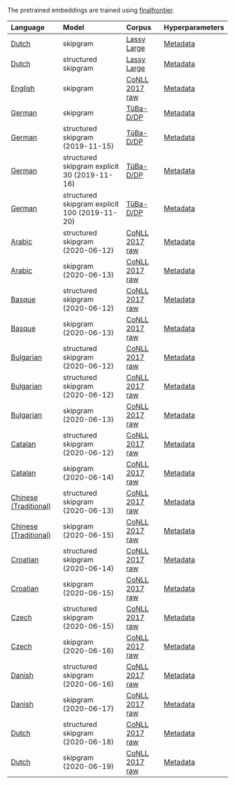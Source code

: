 The pretrained embeddings are trained using
[finalfrontier](finalfrontier).

| Language                                                                                                                     | Model               | Corpus                                                                            | Hyperparameters                                                                                                               |
| :--------------------------------------------------------------------------------------------------------------------------- | :------------------ | :-------------------------------------------------------------------------------- | ----------------------------------------------------------------------------------------------------------------------------- |
| [Dutch](http://www.sfs.uni-tuebingen.de/a3-public-data/finalfusion/dutch-lassy-skipgram-mincount-15-ctx-10-dims-300.fifu)    | skipgram            | [Lassy Large](https://www.let.rug.nl/vannoord/Lassy/)                             | [Metadata](http://www.sfs.uni-tuebingen.de/a3-public-data/finalfusion/dutch-lassy-skipgram-mincount-15-ctx-10-dims-300.txt)   |
| [Dutch](http://www.sfs.uni-tuebingen.de/a3-public-data/finalfusion/dutch-lassy-structgram-mincount-15-ctx-10-dims-300.fifu)  | structured skipgram | [Lassy Large](https://www.let.rug.nl/vannoord/Lassy/)                             | [Metadata](http://www.sfs.uni-tuebingen.de/a3-public-data/finalfusion/dutch-lassy-structgram-mincount-15-ctx-10-dims-300.txt) |
| [English](http://www.sfs.uni-tuebingen.de/a3-public-data/finalfusion/english-skipgram-mincount-50-ctx-10-ns-5-dims-300.fifu) | skipgram            | [CoNLL 2017 raw](https://lindat.mff.cuni.cz/repository/xmlui/handle/11234/1-1989) | [Metadata](http://www.sfs.uni-tuebingen.de/a3-public-data/finalfusion/english-skipgram-mincount-50-ctx-10-ns-5-dims-300.txt)  |
| [German](http://www.sfs.uni-tuebingen.de/a3-public-data/finalfusion/german-skipgram-mincount-30-ctx-10-dims-300.fifu)        | skipgram            | [TüBa-D/DP](https://github.com/sfb833-a3/tueba-ddp)                                                                         | [Metadata](http://www.sfs.uni-tuebingen.de/a3-public-data/finalfusion/german-skipgram-mincount-30-ctx-10-dims-300.txt)        |
| [German](http://www.sfs.uni-tuebingen.de/a3-public-data/finalfusion/german-structgram-mincount-30-ctx-10-dims-300-zipf-0.75-2019-11-15.fifu)      | structured skipgram (2019-11-15)| [TüBa-D/DP](https://github.com/sfb833-a3/tueba-ddp)                                                                         | [Metadata](http://www.sfs.uni-tuebingen.de/a3-public-data/finalfusion/german-structgram-mincount-30-ctx-10-dims-300-zipf-0.75-2019-11-15.txt)       |
| [German](http://www.sfs.uni-tuebingen.de/a3-public-data/finalfusion/german-explicit-structgram-mincount-30-30-ctx-10-dims-300-zipf-0.75-2019-11-16.fifu)      | structured skipgram explicit 30 (2019-11-16)| [TüBa-D/DP](https://github.com/sfb833-a3/tueba-ddp)                                                                         | [Metadata](http://www.sfs.uni-tuebingen.de/a3-public-data/finalfusion/german-explicit-structgram-mincount-30-30-ctx-10-dims-300-zipf-0.75-2019-11-16.txt)       |
| [German](http://www.sfs.uni-tuebingen.de/a3-public-data/finalfusion/german-explicit-structgram-mincount-30-100-ctx-10-dims-300-zipf-0.75-2019-11-20.fifu)      | structured skipgram explicit 100 (2019-11-20)| [TüBa-D/DP](https://github.com/sfb833-a3/tueba-ddp)                                                                         | [Metadata](http://www.sfs.uni-tuebingen.de/a3-public-data/finalfusion/german-explicit-structgram-mincount-30-100-ctx-10-dims-300-zipf-0.75-2019-11-20.txt)       |
| [Arabic](http://www.sfs.uni-tuebingen.de/a3-public-data/finalfusion/conll2017/arabic-structgram-mincount-30-ctx-10-dims-300-2020-06-12.fifu)      | structured skipgram (2020-06-12)| [CoNLL 2017 raw](https://lindat.mff.cuni.cz/repository/xmlui/handle/11234/1-1989)    | [Metadata](http://www.sfs.uni-tuebingen.de/a3-public-data/finalfusion/conll2017/arabic-structgram-mincount-30-ctx-10-dims-300-2020-06-12.txt)       |
| [Arabic](http://www.sfs.uni-tuebingen.de/a3-public-data/finalfusion/conll2017/arabic-skipgram-mincount-30-ctx-10-dims-300-2020-06-13.fifu)      | skipgram (2020-06-13)| [CoNLL 2017 raw](https://lindat.mff.cuni.cz/repository/xmlui/handle/11234/1-1989)    | [Metadata](http://www.sfs.uni-tuebingen.de/a3-public-data/finalfusion/conll2017/arabic-skipgram-mincount-30-ctx-10-dims-300-2020-06-13.txt)       |
| [Basque](http://www.sfs.uni-tuebingen.de/a3-public-data/finalfusion/conll2017/basque-structgram-mincount-30-ctx-10-dims-300-2020-06-12.fifu)      | structured skipgram (2020-06-12)| [CoNLL 2017 raw](https://lindat.mff.cuni.cz/repository/xmlui/handle/11234/1-1989)    | [Metadata](http://www.sfs.uni-tuebingen.de/a3-public-data/finalfusion/conll2017/basque-structgram-mincount-30-ctx-10-dims-300-2020-06-12.txt)       |
| [Basque](http://www.sfs.uni-tuebingen.de/a3-public-data/finalfusion/conll2017/basque-structgram-mincount-30-ctx-10-dims-300-2020-06-13.fifu)      | skipgram (2020-06-13)| [CoNLL 2017 raw](https://lindat.mff.cuni.cz/repository/xmlui/handle/11234/1-1989)    | [Metadata](http://www.sfs.uni-tuebingen.de/a3-public-data/finalfusion/conll2017/basque-skipgram-mincount-30-ctx-10-dims-300-2020-06-13.txt)       |
| [Bulgarian](http://www.sfs.uni-tuebingen.de/a3-public-data/finalfusion/conll2017/bulgarian-structgram-mincount-30-ctx-10-dims-300-2020-06-12.fifu)      | structured skipgram (2020-06-12)| [CoNLL 2017 raw](https://lindat.mff.cuni.cz/repository/xmlui/handle/11234/1-1989)    | [Metadata](http://www.sfs.uni-tuebingen.de/a3-public-data/finalfusion/conll2017/bulgarian-structgram-mincount-30-ctx-10-dims-300-2020-06-12.txt)       |
| [Bulgarian](http://www.sfs.uni-tuebingen.de/a3-public-data/finalfusion/conll2017/bulgarian-structgram-mincount-30-ctx-10-dims-300-2020-06-12.fifu)      | structured skipgram (2020-06-12)| [CoNLL 2017 raw](https://lindat.mff.cuni.cz/repository/xmlui/handle/11234/1-1989)    | [Metadata](http://www.sfs.uni-tuebingen.de/a3-public-data/finalfusion/conll2017/bulgarian-structgram-mincount-30-ctx-10-dims-300-2020-06-12.txt)       |
| [Bulgarian](http://www.sfs.uni-tuebingen.de/a3-public-data/finalfusion/conll2017/bulgarian-skipgram-mincount-30-ctx-10-dims-300-2020-06-13.fifu)      | skipgram (2020-06-13)| [CoNLL 2017 raw](https://lindat.mff.cuni.cz/repository/xmlui/handle/11234/1-1989)    | [Metadata](http://www.sfs.uni-tuebingen.de/a3-public-data/finalfusion/conll2017/bulgarian-skipgram-mincount-30-ctx-10-dims-300-2020-06-13.txt)       |
| [Catalan](http://www.sfs.uni-tuebingen.de/a3-public-data/finalfusion/conll2017/catalan-structgram-mincount-30-ctx-10-dims-300-2020-06-12.fifu)      | structured skipgram (2020-06-12)| [CoNLL 2017 raw](https://lindat.mff.cuni.cz/repository/xmlui/handle/11234/1-1989)    | [Metadata](http://www.sfs.uni-tuebingen.de/a3-public-data/finalfusion/conll2017/catalan-structgram-mincount-30-ctx-10-dims-300-2020-06-12.txt)       |
| [Catalan](http://www.sfs.uni-tuebingen.de/a3-public-data/finalfusion/conll2017/catalan-skipgram-mincount-30-ctx-10-dims-300-2020-06-14.fifu)      | skipgram (2020-06-14)| [CoNLL 2017 raw](https://lindat.mff.cuni.cz/repository/xmlui/handle/11234/1-1989)    | [Metadata](http://www.sfs.uni-tuebingen.de/a3-public-data/finalfusion/conll2017/catalan-skipgram-mincount-30-ctx-10-dims-300-2020-06-14.txt)       |
| [Chinese (Traditional)](http://www.sfs.uni-tuebingen.de/a3-public-data/finalfusion/conll2017/chinese-structgram-mincount-30-ctx-10-dims-300-2020-06-13.fifu)      | structured skipgram (2020-06-13)| [CoNLL 2017 raw](https://lindat.mff.cuni.cz/repository/xmlui/handle/11234/1-1989)    | [Metadata](http://www.sfs.uni-tuebingen.de/a3-public-data/finalfusion/conll2017/chinese-structgram-mincount-30-ctx-10-dims-300-2020-06-13.txt)       |
| [Chinese (Traditional)](http://www.sfs.uni-tuebingen.de/a3-public-data/finalfusion/conll2017/chinese-skipgram-mincount-30-ctx-10-dims-300-2020-06-15.fifu)      | skipgram (2020-06-15)| [CoNLL 2017 raw](https://lindat.mff.cuni.cz/repository/xmlui/handle/11234/1-1989)    | [Metadata](http://www.sfs.uni-tuebingen.de/a3-public-data/finalfusion/conll2017/chinese-skipgram-mincount-30-ctx-10-dims-300-2020-06-15.txt)       |
| [Croatian](http://www.sfs.uni-tuebingen.de/a3-public-data/finalfusion/conll2017/croatian-structgram-mincount-30-ctx-10-dims-300-2020-06-14.fifu)      | structured skipgram (2020-06-14)| [CoNLL 2017 raw](https://lindat.mff.cuni.cz/repository/xmlui/handle/11234/1-1989)    | [Metadata](http://www.sfs.uni-tuebingen.de/a3-public-data/finalfusion/conll2017/croatian-structgram-mincount-30-ctx-10-dims-300-2020-06-14.txt)       |
| [Croatian](http://www.sfs.uni-tuebingen.de/a3-public-data/finalfusion/conll2017/croatian-skipgram-mincount-30-ctx-10-dims-300-2020-06-15.fifu)      | skipgram (2020-06-15)| [CoNLL 2017 raw](https://lindat.mff.cuni.cz/repository/xmlui/handle/11234/1-1989)    | [Metadata](http://www.sfs.uni-tuebingen.de/a3-public-data/finalfusion/conll2017/croatian-skipgram-mincount-30-ctx-10-dims-300-2020-06-15.txt)       |
| [Czech](http://www.sfs.uni-tuebingen.de/a3-public-data/finalfusion/conll2017/czech-structgram-mincount-30-ctx-10-dims-300-2020-06-15.fifu)      | structured skipgram (2020-06-15)| [CoNLL 2017 raw](https://lindat.mff.cuni.cz/repository/xmlui/handle/11234/1-1989)    | [Metadata](http://www.sfs.uni-tuebingen.de/a3-public-data/finalfusion/conll2017/czech-structgram-mincount-30-ctx-10-dims-300-2020-06-15.txt)       |
| [Czech](http://www.sfs.uni-tuebingen.de/a3-public-data/finalfusion/conll2017/czech-skipgram-mincount-30-ctx-10-dims-300-2020-06-16.fifu)      | skipgram (2020-06-16)| [CoNLL 2017 raw](https://lindat.mff.cuni.cz/repository/xmlui/handle/11234/1-1989)    | [Metadata](http://www.sfs.uni-tuebingen.de/a3-public-data/finalfusion/conll2017/czech-skipgram-mincount-30-ctx-10-dims-300-2020-06-16.txt)       |
| [Danish](http://www.sfs.uni-tuebingen.de/a3-public-data/finalfusion/conll2017/danish-structgram-mincount-30-ctx-10-dims-300-2020-06-16.fifu)      | structured skipgram (2020-06-16)| [CoNLL 2017 raw](https://lindat.mff.cuni.cz/repository/xmlui/handle/11234/1-1989)    | [Metadata](http://www.sfs.uni-tuebingen.de/a3-public-data/finalfusion/conll2017/danish-structgram-mincount-30-ctx-10-dims-300-2020-06-16.txt)       |
| [Danish](http://www.sfs.uni-tuebingen.de/a3-public-data/finalfusion/conll2017/danish-skipgram-mincount-30-ctx-10-dims-300-2020-06-17.fifu)      | skipgram (2020-06-17)| [CoNLL 2017 raw](https://lindat.mff.cuni.cz/repository/xmlui/handle/11234/1-1989)    | [Metadata](http://www.sfs.uni-tuebingen.de/a3-public-data/finalfusion/conll2017/danish-skipgram-mincount-30-ctx-10-dims-300-2020-06-17.txt)       |
| [Dutch](http://www.sfs.uni-tuebingen.de/a3-public-data/finalfusion/conll2017/dutch-structgram-mincount-30-ctx-10-dims-300-2020-06-18.fifu)      | structured skipgram (2020-06-18)| [CoNLL 2017 raw](https://lindat.mff.cuni.cz/repository/xmlui/handle/11234/1-1989)    | [Metadata](http://www.sfs.uni-tuebingen.de/a3-public-data/finalfusion/conll2017/dutch-structgram-mincount-30-ctx-10-dims-300-2020-06-18.txt)       |
| [Dutch](http://www.sfs.uni-tuebingen.de/a3-public-data/finalfusion/conll2017/dutch-skipgram-mincount-30-ctx-10-dims-300-2020-06-19.fifu)      | skipgram (2020-06-19)| [CoNLL 2017 raw](https://lindat.mff.cuni.cz/repository/xmlui/handle/11234/1-1989)    | [Metadata](http://www.sfs.uni-tuebingen.de/a3-public-data/finalfusion/conll2017/dutch-skipgram-mincount-30-ctx-10-dims-300-2020-06-19.txt)       |
